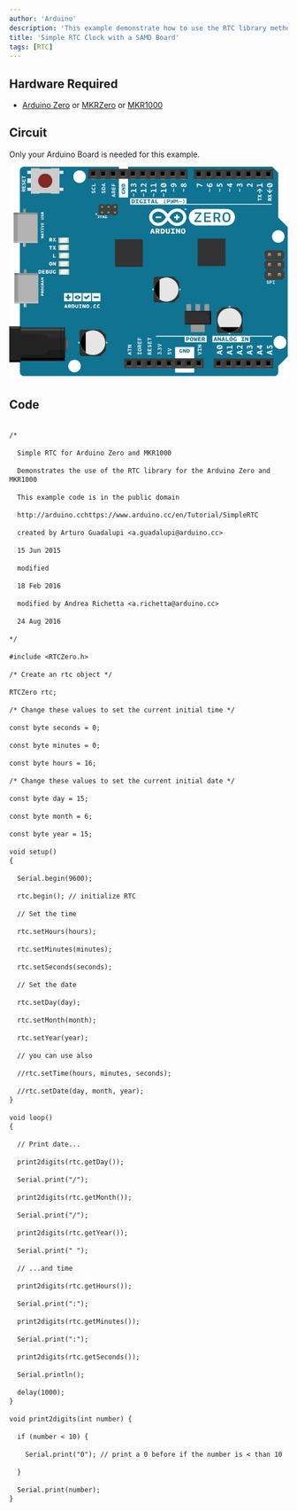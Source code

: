 ```yaml
---
author: 'Arduino'
description: 'This example demonstrate how to use the RTC library methods.'
title: 'Simple RTC Clock with a SAMD Board'
tags: [RTC]
---
```


## Hardware Required

- [Arduino Zero](https://www.arduino.cc/en/Main/ArduinoBoardZero) or [MKRZero](https://www.arduino.cc/en/Main/ArduinoBoardMKRZero) or  [MKR1000](https://www.arduino.cc/en/Main/ArduinoMKR1000)

## Circuit

Only your Arduino Board is needed for this example.

![The circuit for this example.](assets/ArduinoZero_bb.jpg)



## Code

```arduino

/*

  Simple RTC for Arduino Zero and MKR1000

  Demonstrates the use of the RTC library for the Arduino Zero and MKR1000

  This example code is in the public domain

  http://arduino.cchttps://www.arduino.cc/en/Tutorial/SimpleRTC

  created by Arturo Guadalupi <a.guadalupi@arduino.cc>

  15 Jun 2015

  modified

  18 Feb 2016

  modified by Andrea Richetta <a.richetta@arduino.cc>

  24 Aug 2016

*/

#include <RTCZero.h>

/* Create an rtc object */

RTCZero rtc;

/* Change these values to set the current initial time */

const byte seconds = 0;

const byte minutes = 0;

const byte hours = 16;

/* Change these values to set the current initial date */

const byte day = 15;

const byte month = 6;

const byte year = 15;

void setup()
{

  Serial.begin(9600);

  rtc.begin(); // initialize RTC

  // Set the time

  rtc.setHours(hours);

  rtc.setMinutes(minutes);

  rtc.setSeconds(seconds);

  // Set the date

  rtc.setDay(day);

  rtc.setMonth(month);

  rtc.setYear(year);

  // you can use also

  //rtc.setTime(hours, minutes, seconds);

  //rtc.setDate(day, month, year);
}

void loop()
{

  // Print date...

  print2digits(rtc.getDay());

  Serial.print("/");

  print2digits(rtc.getMonth());

  Serial.print("/");

  print2digits(rtc.getYear());

  Serial.print(" ");

  // ...and time

  print2digits(rtc.getHours());

  Serial.print(":");

  print2digits(rtc.getMinutes());

  Serial.print(":");

  print2digits(rtc.getSeconds());

  Serial.println();

  delay(1000);
}

void print2digits(int number) {

  if (number < 10) {

    Serial.print("0"); // print a 0 before if the number is < than 10

  }

  Serial.print(number);
}
```